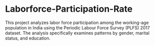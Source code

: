 # Laborforce-Participation-Rate
This project analyzes labor force participation among the working-age population in India using the Periodic Labour Force Survey (PLFS) 2017 dataset. The analysis specifically examines patterns by gender, marital status, and education.
